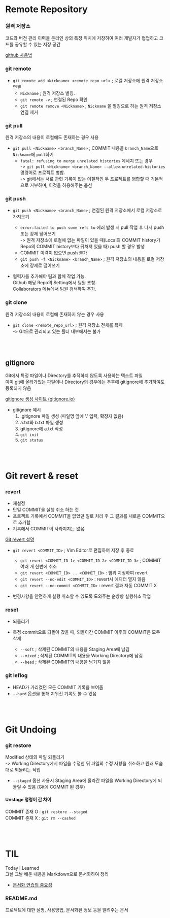 # Remote Repository

### 원격 저장소

코드와 버전 관리 이력을 온라인 상의 특정 위치에 저장하여 여러 개발자가 협업하고 코드를 공유할 수 있는 저장 공간

[github 사용법](https://training.github.com/downloads/ko/github-git-cheat-sheet/)

### git remote

- `git remote add <Nickname> <remote_repo_url>` ; 로컬 저장소에 원격 저장소 연결
  - `Nickname` ; 원격 저장소 별칭.
  - `git remote -v` ; 연결된 Repo 확인
  - `git remote remove <Nickname>` ; `Nickname` 을 별칭으로 하는 원격 저장소 연결 제거

### git pull

원격 저장소의 내용이 로컬에도 존재하는 경우 사용

- `git pull <Nickname> <branch_Name>` ; COMMIT 내용을 `branch_Name`으로 `Nickname`에 `pull`하기
  - `fatal: refusing to merge unrelated histories` 메세지 뜨는 경우<br> -> `git pull <Nickname> <branch_Name> --allow-unrelated-histories` 명령어로 프로젝트 병합.<br>-> git에서는 서로 관련 기록이 없는 이질적인 두 프로젝트를 병합할 때 기본적으로 거부하며, 이것을 허용해주는 옵션

### git push

- `git push <Nickname> <branch_Name>` ; 연결된 원격 저장소에서 로컬 저장소로 가져오기

  - `error:failed to push some refs to` 에러 발생 시 pull 작업 후 다시 push 또는 강제 덮어쓰기
    <br>-> 원격 저장소에 로컬에 없는 파일이 있을 때(Local의 COMMIT history가 Repo의 COMMIT history보다 뒤쳐져 있을 때) push 할 경우 발생
  - COMMIT 이력이 없으면 push 불가
  - `git push -f <Nickname> <branch_Name>` ; 원격 저장소의 내용을 로컬 저장소에 강제로 덮어쓰기

- 협력자를 추가해야 팀과 함께 작업 가능.<br>Github 해당 Repo의 Setting에서 팀원 초청.<br>Collaborators 메뉴에서 팀원 검색하여 추가.

### git clone

원격 저장소의 내용이 로컬에 존재하지 않는 경우 사용

- `git clone <remote_repo_url>` ; 원격 저장소 전체를 복제
  <br>-> Git으로 관리되고 있는 폴더 내부에서는 불가

<br><br>

## gitignore

Git에서 특정 파일이나 Directory를 추적하지 않도록 사용하는 텍스트 파일
<br>이미 git에 올라가있는 파일이나 Directory의 경우에는 추후에 gitignore에 추가하여도 등록되지 않음

[gitignore 생성 사이트 (gitignore.io)](https://www.toptal.com/developers/gitignore/)

- gitignore 예시
  1. .gitignore 파일 생성 (파일명 앞에 '.' 입력, 확장자 없음)
  2. a.txt와 b.txt 파일 생성
  3. gitignore에 a.txt 작성
  4. `git init`
  5. `git status`

<br><br>

# Git revert & reset

### revert

- 재설정
- 단일 COMMIT을 실행 취소 하는 것
- 프로젝트 기록에서 COMMIT을 없었던 일로 처리 후 그 결과를 새로운 COMMIT으로 추가함
- 기록에서 COMMIT이 사라지지는 않음

[Git revert 설명](https://www.atlassian.com/git/tutorials/undoing-changes/git-revert)

- `git revert <COMMIT_ID>` ; Vim Editor로 편집하여 저장 후 종료

  - `git revert <COMMIT_ID 1> <COMMIT_ID 2> <COMMIT_ID 3>` ; COMMIT 여러 개 한번에 취소
  - `git revert <COMMIT_ID> .. <COMMIT_ID>` : 범위 지정하여 revert
  - `git revert --no-edit <COMMIT_ID>` : revert시 에디터 열지 않음
  - `git revert --no-commit <COMMIT_ID>` : revert 결과 자동 COMMIT X

- 변경사항을 안전하게 실행 취소할 수 있도록 도와주는 순방향 실행취소 작업

### reset

- 되돌리기
- 특정 commit으로 되돌아 갔을 때, 되돌아간 COMMIT 이후의 COMMIT은 모두 삭제

  - `--soft` ; 삭제된 COMMIT의 내용을 Staging Area에 남김
  - `--mixed` ; 삭제된 COMMIT의 내용을 Working Directory에 남김
  - `--head` ; 삭제된 COMMIT의 내용을 남기지 않음

### git leflog

- HEAD가 가리켰던 모든 COMMIT 기록을 보여줌
- `--hard` 옵션을 통해 지워진 기록도 볼 수 있음

<br><br>

# Git Undoing

### git restore

Modified 상태의 파일 되돌리기
<br>-> Working Directory에서 파일을 수정한 뒤 파일의 수정 사항을 취소하고 원래 모습대로 되돌리는 작업

- `--staged` 옵션 사용시 Staging Area에 올라간 파일을 Working Directory에 되돌릴 수 있음 (Git에 COMMIT 된 경우)

#### Unstage 명령어 간 차이

COMMIT 존재 O : `git restore --staged`<br>
COMMIT 존재 X : `git rm --cashed`

<br><br>

# TIL

Today I Learned<br>
그날 그날 배운 내용을 Markdown으로 문서화하여 정리

- [문서화 연습의 중요성](https://d2.naver.com/news/3435170)

### README.md

프로젝트에 대한 설명, 사용방법, 문서화된 정보 등을 알려주는 문서
